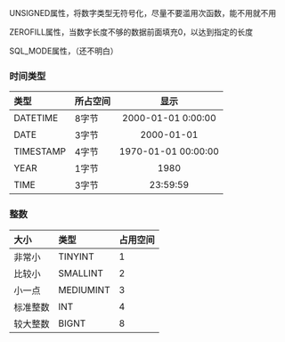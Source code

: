 UNSIGNED属性，将数字类型无符号化，尽量不要滥用次函数，能不用就不用

ZEROFILL属性，当数字长度不够的数据前面填充0，以达到指定的长度

SQL_MODE属性，（还不明白）

### 时间类型

| 类型       | 所占空间   |  显示              |
| :--------  | :-----    | :----:             |
| DATETIME   | 8字节     | 2000-01-01 0:00:00 |
| DATE       | 3字节     | 2000-01-01         |
| TIMESTAMP  | 4字节     | 1970-01-01 00:00:00|
| YEAR       | 1字节     | 1980               | 
| TIME       | 3字节     | 23:59:59           |

### 整数
| 大小     | 类型      | 占用空间 |
| :-------| :-------  | :--------|
| 非常小   | TINYINT   | 1        |
| 比较小   | SMALLINT  | 2        |
| 小一点   | MEDIUMINT | 3        |
| 标准整数 | INT       | 4        |
| 较大整数 | BIGNT     | 8        |
